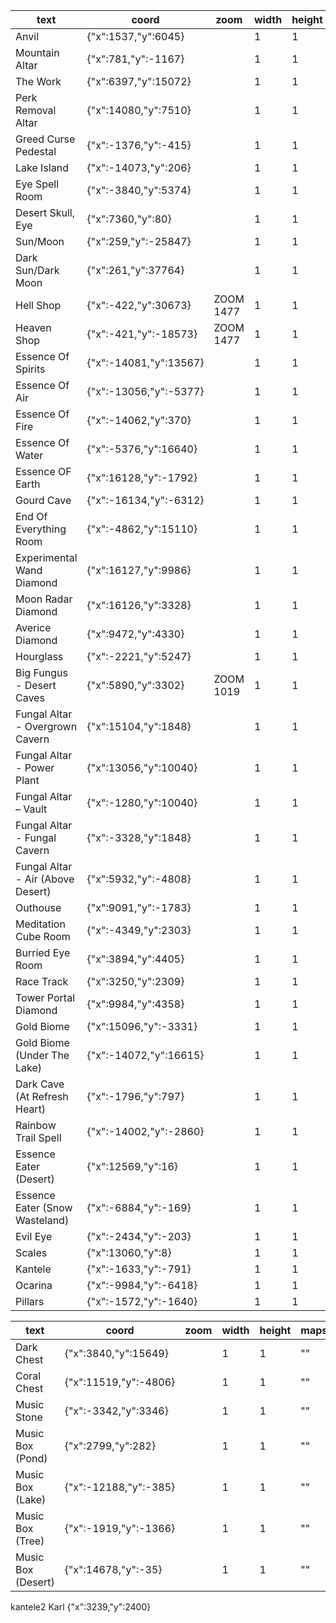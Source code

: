 | text                              | coord                  | zoom      | width | height | maps | wiki                                                                   |
| --------------------------------- | ---------------------- | --------- | ----- | ------ | ---- | ---------------------------------------------------------------------- |
| Anvil                             | {"x":1537,"y":6045}    |           | 1     | 1      | ""   | https://noita.wiki.gg/wiki/Hiisi_Anvil                                 |
| Mountain Altar                    | {"x":781,"y":-1167}    |           | 1     | 1      | ""   | https://noita.wiki.gg/wiki/Mountain_Altar                              |
| The Work                          | {"x":6397,"y":15072}   |           | 1     | 1      | ""   | https://noita.wiki.gg/wiki/The_Work                                    |
| Perk Removal Altar                | {"x":14080,"y":7510}   |           | 1     | 1      | ""   | https://noita.wiki.gg/wiki/Nullifying_Altar                            |
| Greed Curse Pedestal              | {"x":-1376,"y":-415}   |           | 1     | 1      | ""   | https://noita.wiki.gg/wiki/Curse_of_Greed                              |
| Lake Island                       | {"x":-14073,"y":206}   |           | 1     | 1      | ""   | https://noita.wiki.gg/wiki/Lake#Lake_Island                            |
| Eye Spell Room                    | {"x":-3840,"y":5374}   |           | 1     | 1      | ""   | https://noita.wiki.gg/wiki/The_Hourglass_Chamber#Teleportatium         |
| Desert Skull, Eye                 | {"x":7360,"y":80}      |           | 1     | 1      | ""   | https://noita.wiki.gg/wiki/Desert#The_Giant_Skull                      |
| Sun/Moon                          | {"x":259,"y":-25847}   |           | 1     | 1      | ""   | https://noita.wiki.gg/wiki/Moon                                        |
| Dark Sun/Dark Moon                | {"x":261,"y":37764}    |           | 1     | 1      | ""   | https://noita.wiki.gg/wiki/Dark_Moon                                   |
| Hell Shop                         | {"x":-422,"y":30673}   | ZOOM 1477 | 1     | 1      | ""   | https://noita.wiki.gg/wiki/The_Work_(Hell)                             |
| Heaven Shop                       | {"x":-421,"y":-18573}  | ZOOM 1477 | 1     | 1      | ""   | https://noita.wiki.gg/wiki/The_Work_(Sky)                              |
| Essence Of Spirits                | {"x":-14081,"y":13567} |           | 1     | 1      | ""   | https://noita.wiki.gg/wiki/Essences#Essence_of_Spirits                 |
| Essence Of Air                    | {"x":-13056,"y":-5377} |           | 1     | 1      | ""   | https://noita.wiki.gg/wiki/Essences#Essence_of_Air                     |
| Essence Of Fire                   | {"x":-14062,"y":370}   |           | 1     | 1      | ""   | https://noita.wiki.gg/wiki/Essences#Essence_of_Fire                    |
| Essence Of Water                  | {"x":-5376,"y":16640}  |           | 1     | 1      | ""   | https://noita.wiki.gg/wiki/Essences#Essence_of_Water                   |
| Essence OF Earth                  | {"x":16128,"y":-1792}  |           | 1     | 1      | ""   | https://noita.wiki.gg/wiki/Essences#Essence_of_Earth                   |
| Gourd Cave                        | {"x":-16134,"y":-6312} |           | 1     | 1      | ""   | https://noita.wiki.gg/wiki/Refreshing_Gourd                            |
| End Of Everything Room            | {"x":-4862,"y":15110}  |           | 1     | 1      | ""   | https://noita.wiki.gg/wiki/The_End_of_Everything                       |
| Experimental Wand Diamond         | {"x":16127,"y":9986}   |           | 1     | 1      | ""   | https://noita.wiki.gg/wiki/Experimental_Wands#Experimental_Wand_(???)  |
| Moon Radar Diamond                | {"x":16126,"y":3328}   |           | 1     | 1      | ""   | https://noita.wiki.gg/wiki/Moon_Radar                                  |
| Averice Diamond                   | {"x":9472,"y":4330}    |           | 1     | 1      | ""   | https://noita.wiki.gg/wiki/The_Tower#Avarice_Diamond                   |
| Hourglass                         | {"x":-2221,"y":5247}   |           | 1     | 1      | ""   | https://noita.wiki.gg/wiki/The_Hourglass_Chamber                       |
| Big Fungus - Desert Caves         | {"x":5890,"y":3302}    | ZOOM 1019 | 1     | 1      | ""   | https://noita.wiki.gg/wiki/Advanced_Guide:_Sun_Quest#The_Fungal_altars |
| Fungal Altar - Overgrown Cavern   | {"x":15104,"y":1848}   |           | 1     | 1      | ""   | https://noita.wiki.gg/wiki/Advanced_Guide:_Sun_Quest#The_Fungal_altars |
| Fungal Altar - Power Plant        | {"x":13056,"y":10040}  |           | 1     | 1      | ""   | https://noita.wiki.gg/wiki/Advanced_Guide:_Sun_Quest#The_Fungal_altars |
| Fungal Altar – Vault              | {"x":-1280,"y":10040}  |           | 1     | 1      | ""   | https://noita.wiki.gg/wiki/Advanced_Guide:_Sun_Quest#The_Fungal_altars |
| Fungal Altar - Fungal Cavern      | {"x":-3328,"y":1848}   |           | 1     | 1      | ""   | https://noita.wiki.gg/wiki/Advanced_Guide:_Sun_Quest#The_Fungal_altars |
| Fungal Altar - Air (Above Desert) | {"x":5932,"y":-4808}   |           | 1     | 1      | ""   | https://noita.wiki.gg/wiki/Advanced_Guide:_Sun_Quest#The_Fungal_altars |
| Outhouse                          | {"x":9091,"y":-1783}   |           | 1     | 1      | ""   | https://noita.wiki.gg/wiki/Touch_of_Gold%3F#Locating                   |
| Meditation Cube Room              | {"x":-4349,"y":2303}   |           | 1     | 1      | ""   | https://noita.wiki.gg/wiki/Meditation_Chamber                          |
| Burried Eye Room                  | {"x":3894,"y":4405}    |           | 1     | 1      | ""   | https://noita.wiki.gg/wiki/Buried_Eye                                  |
| Race Track                        | {"x":3250,"y":2309}    |           | 1     | 1      | ""   | https://noita.wiki.gg/wiki/Racetrack                                   |
| Tower Portal Diamond              | {"x":9984,"y":4358}    |           | 1     | 1      | ""   | https://noita.wiki.gg/wiki/The_Tower                                   |
| Gold Biome                        | {"x":15096,"y":-3331}  |           | 1     | 1      | ""   | https://noita.wiki.gg/wiki/The_Gold                                    |
| Gold Biome (Under The Lake)       | {"x":-14072,"y":16615} |           | 1     | 1      | ""   | https://noita.wiki.gg/wiki/The_Gold                                    |
| Dark Cave (At Refresh Heart)      | {"x":-1796,"y":797}    |           | 1     | 1      | ""   | https://noita.wiki.gg/wiki/Dark_Cave                                   |
| Rainbow Trail Spell               | {"x":-14002,"y":-2860} |           | 1     | 1      | ""   | https://noita.wiki.gg/wiki/Rainbow_Trail                               |
| Essence Eater (Desert)            | {"x":12569,"y":16}     |           | 1     | 1      | ""   | https://noita.wiki.gg/wiki/Essence_Eater                               |
| Essence Eater (Snow Wasteland)    | {"x":-6884,"y":-169}   |           | 1     | 1      | ""   | https://noita.wiki.gg/wiki/Essence_Eater                               |
| Evil Eye                          | {"x":-2434,"y":-203}   |           | 1     | 1      | ""   | https://noita.wiki.gg/wiki/Paha_Silm%C3%A4                             |
| Scales                            | {"x":13060,"y":8}      |           | 1     | 1      | ""   | https://noita.wiki.gg/wiki/Celestial_Scale                             |
| Kantele                           | {"x":-1633,"y":-791}   |           | 1     | 1      | ""   | https://noita.wiki.gg/wiki/Kantele                                     |
| Ocarina                           | {"x":-9984,"y":-6418}  |           | 1     | 1      | ""   | https://noita.wiki.gg/wiki/Huilu                                       |
| Pillars                           | {"x":-1572,"y":-1640}  |           | 1     | 1      | ""   | https://noita.wiki.gg/wiki/Huilu                                       |

| text               | coord                 | zoom | width | height | maps | wiki                                               |
| ------------------ | --------------------- | ---- | ----- | ------ | ---- | -------------------------------------------------- |
| Dark Chest         | {"x":3840,"y":15649}  |      | 1     | 1      | ""   | https://noita.wiki.gg/wiki/Crystal_Key#Dark_Chest  |
| Coral Chest        | {"x":11519,"y":-4806} |      | 1     | 1      | ""   | https://noita.wiki.gg/wiki/Crystal_Key#Coral_Chest |
| Music Stone        | {"x":-3342,"y":3346}  |      | 1     | 1      | ""   | https://noita.wiki.gg/wiki/Kuulokivi               |
| Music Box (Pond)   | {"x":2799,"y":282}    |      | 1     | 1      | ""   | https://noita.wiki.gg/wiki/Music_Machine           |
| Music Box (Lake)   | {"x":-12188,"y":-385} |      | 1     | 1      | ""   | https://noita.wiki.gg/wiki/Music_Machine           |
| Music Box (Tree)   | {"x":-1919,"y":-1366} |      | 1     | 1      | ""   | https://noita.wiki.gg/wiki/Music_Machine           |
| Music Box (Desert) | {"x":14678,"y":-35}   |      | 1     | 1      | ""   | https://noita.wiki.gg/wiki/Music_Machine           |

kantele2
Karl {"x":3239,"y":2400}
